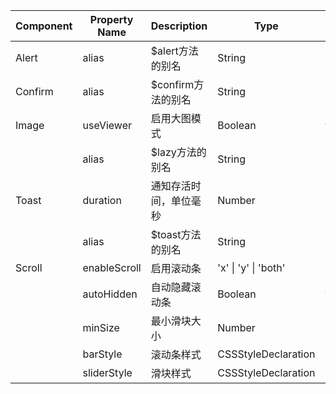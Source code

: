 | Component | Property Name | Description            | Type                 | Default Value |
| --------- | ------------- | ---------------------- | -------------------- | ------------- |
| Alert     | alias         | $alert方法的别名       | String               | -             |
| Confirm   | alias         | $confirm方法的别名     | String               | -             |
| Image     | useViewer     | 启用大图模式           | Boolean              | true          |
|           | alias         | $lazy方法的别名        | String               | -             |
| Toast     | duration      | 通知存活时间，单位毫秒 | Number               | 4000          |
|           | alias         | $toast方法的别名       | String               | -             |
| Scroll    | enableScroll  | 启用滚动条             | 'x' \| 'y' \| 'both' | 'both'        |
|           | autoHidden    | 自动隐藏滚动条         | Boolean              | true          |
|           | minSize       | 最小滑块大小           | Number               | 50            |
|           | barStyle      | 滚动条样式             | CSSStyleDeclaration  | -             |
|           | sliderStyle   | 滑块样式               | CSSStyleDeclaration  | -             |

